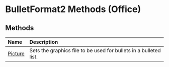 
# BulletFormat2 Methods (Office)

## Methods



|**Name**|**Description**|
|:-----|:-----|
| [Picture](15fb748b-9fb5-b867-2ef3-9876d1260eed.md)|Sets the graphics file to be used for bullets in a bulleted list.|

